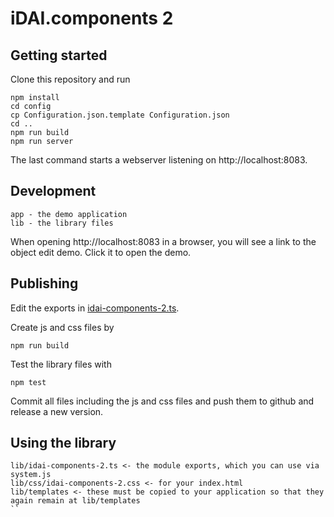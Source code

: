 # iDAI.components 2

## Getting started

Clone this repository and run

```
npm install
cd config
cp Configuration.json.template Configuration.json
cd ..
npm run build
npm run server
```

The last command starts a webserver listening on http://localhost:8083.

## Development

```
app - the demo application
lib - the library files
```

When opening http://localhost:8083 in a browser, you will see a link
to the object edit demo. Click it to open the demo.

## Publishing

Edit the exports in [idai-components-2.ts](idai-components-2.ts).

Create js and css files by

```
npm run build
```

Test the library files with

```
npm test
```

Commit all files including the js and css files and push them to github and release
a new version.

## Using the library

```
lib/idai-components-2.ts <- the module exports, which you can use via system.js
lib/css/idai-components-2.css <- for your index.html
lib/templates <- these must be copied to your application so that they again remain at lib/templates
``